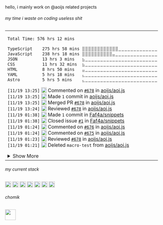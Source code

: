 

hello, i mainly work on @aoijs related projects

<h6> my time i waste on coding useless shit </h6> 
<table><tr><td>
<!--START_SECTION:waka-->

```txt
Total Time: 576 hrs 12 mins

TypeScript    275 hrs 58 mins ⣿⣿⣿⣿⣿⣿⣿⣿⣿⣿⣿⣿⣀⣀⣀⣀⣀⣀⣀⣀⣀⣀⣀⣀⣀   47.83 %
JavaScript    238 hrs 18 mins ⣿⣿⣿⣿⣿⣿⣿⣿⣿⣿⣤⣀⣀⣀⣀⣀⣀⣀⣀⣀⣀⣀⣀⣀⣀   41.30 %
JSON          13 hrs 3 mins   ⣦⣀⣀⣀⣀⣀⣀⣀⣀⣀⣀⣀⣀⣀⣀⣀⣀⣀⣀⣀⣀⣀⣀⣀⣀   02.26 %
CSS           11 hrs 32 mins  ⣦⣀⣀⣀⣀⣀⣀⣀⣀⣀⣀⣀⣀⣀⣀⣀⣀⣀⣀⣀⣀⣀⣀⣀⣀   02.00 %
HTML          8 hrs 50 mins   ⣤⣀⣀⣀⣀⣀⣀⣀⣀⣀⣀⣀⣀⣀⣀⣀⣀⣀⣀⣀⣀⣀⣀⣀⣀   01.53 %
YAML          5 hrs 18 mins   ⣄⣀⣀⣀⣀⣀⣀⣀⣀⣀⣀⣀⣀⣀⣀⣀⣀⣀⣀⣀⣀⣀⣀⣀⣀   00.92 %
Astro         5 hrs 5 mins    ⣄⣀⣀⣀⣀⣀⣀⣀⣀⣀⣀⣀⣀⣀⣀⣀⣀⣀⣀⣀⣀⣀⣀⣀⣀   00.88 %
```

<!--END_SECTION:waka-->

<!--START_SECTION:activity-->
`[11/19 13:25]` <img alt="🗣" src="https://github.com/cheesits456/github-activity-readme/raw/master/icons/comment.png" align="top" height="18"> Commented on [`#678`](https://github.com//aoijs/aoi.js/issues/678 'add $messageAttachments :)') in [aoijs/aoi.js](https://github.com/aoijs/aoi.js)  
`[11/19 13:25]` <img alt="📝" src="https://github.com/cheesits456/github-activity-readme/raw/master/icons/commit.png" align="top" height="18"> Made `1` commit in [aoijs/aoi.js](https://github.com/aoijs/aoi.js)  
`[11/19 13:25]` <img alt="🎉" src="https://github.com/cheesits456/github-activity-readme/raw/master/icons/merge.png" align="top" height="18"> Merged PR [`#678`](https://github.com//aoijs/aoi.js/pull/678 'add $messageAttachments :)') in [aoijs/aoi.js](https://github.com/aoijs/aoi.js)  
`[11/19 13:24]` <img alt="🔍" src="https://github.com/cheesits456/github-activity-readme/raw/master/icons/review.png" align="top" height="18"> Reviewed [`#678`](https://github.com//aoijs/aoi.js/pull/678 'add $messageAttachments :)') in [aoijs/aoi.js](https://github.com/aoijs/aoi.js)  
`[11/19 01:38]` <img alt="📝" src="https://github.com/cheesits456/github-activity-readme/raw/master/icons/commit.png" align="top" height="18"> Made `1` commit in [Faf4a/snippets](https://github.com/Faf4a/snippets)  
`[11/19 01:38]` <img alt="❗️" src="https://github.com/cheesits456/github-activity-readme/raw/master/icons/issue.png" align="top" height="18"> Closed issue [`#1`](https://github.com//Faf4a/snippets/issues/1 'Oneko message bar removes line scrolling limit while writing messages') in [Faf4a/snippets](https://github.com/Faf4a/snippets)  
`[11/19 01:24]` <img alt="🗣" src="https://github.com/cheesits456/github-activity-readme/raw/master/icons/comment.png" align="top" height="18"> Commented on [`#676`](https://github.com//aoijs/aoi.js/issues/676 'Update addButtonTo.js') in [aoijs/aoi.js](https://github.com/aoijs/aoi.js)  
`[11/19 01:24]` <img alt="🗣" src="https://github.com/cheesits456/github-activity-readme/raw/master/icons/comment.png" align="top" height="18"> Commented on [`#675`](https://github.com//aoijs/aoi.js/issues/675 'Update ForEachObjectArray.js') in [aoijs/aoi.js](https://github.com/aoijs/aoi.js)  
`[11/19 01:23]` <img alt="🔍" src="https://github.com/cheesits456/github-activity-readme/raw/master/icons/review.png" align="top" height="18"> Reviewed [`#678`](https://github.com//aoijs/aoi.js/pull/678 'add $messageAttachments :)') in [aoijs/aoi.js](https://github.com/aoijs/aoi.js)  
`[11/19 01:21]` <img alt="❌" src="https://github.com/cheesits456/github-activity-readme/raw/master/icons/delete.png" align="top" height="18"> Deleted `macro-test` from [aoijs/aoi.js](https://github.com/aoijs/aoi.js)  

<details><summary>Show More</summary>

`[11/19 01:20]` <img alt="📝" src="https://github.com/cheesits456/github-activity-readme/raw/master/icons/commit.png" align="top" height="18"> Made `1` commit in [aoijs/aoi.js](https://github.com/aoijs/aoi.js)  
`[11/19 01:20]` <img alt="🎉" src="https://github.com/cheesits456/github-activity-readme/raw/master/icons/merge.png" align="top" height="18"> Merged PR [`#677`](https://github.com//aoijs/aoi.js/pull/677 'V6 Macros') in [aoijs/aoi.js](https://github.com/aoijs/aoi.js)  
`[11/19 01:20]` <img alt="🔍" src="https://github.com/cheesits456/github-activity-readme/raw/master/icons/review.png" align="top" height="18"> Reviewed [`#677`](https://github.com//aoijs/aoi.js/pull/677 'V6 Macros') in [aoijs/aoi.js](https://github.com/aoijs/aoi.js)  
`[11/19 01:19]` <img alt="📂" src="https://github.com/cheesits456/github-activity-readme/raw/master/icons/create-branch.png" align="top" height="18"> Created branch [`macro-test`](https://github.com/aoijs/aoi.js/tree/macro-test) in [aoijs/aoi.js](https://github.com/aoijs/aoi.js)  
`[11/18 18:39]` <img alt="🏷" src="https://github.com/cheesits456/github-activity-readme/raw/master/icons/release.png" align="top" height="18"> Released [`1.3.0`](https://github.com/aoijs/aoi.music/releases/tag/1.3.0) in [aoijs/aoi.music](https://github.com/aoijs/aoi.music)  
`[11/18 18:37]` <img alt="❌" src="https://github.com/cheesits456/github-activity-readme/raw/master/icons/delete.png" align="top" height="18"> Deleted `memory-leak-fix` from [aoijs/aoi.music](https://github.com/aoijs/aoi.music)  
`[11/18 18:36]` <img alt="📝" src="https://github.com/cheesits456/github-activity-readme/raw/master/icons/commit.png" align="top" height="18"> Made `1` commit in [aoijs/aoi.music](https://github.com/aoijs/aoi.music)  
`[11/18 18:36]` <img alt="🎉" src="https://github.com/cheesits456/github-activity-readme/raw/master/icons/merge.png" align="top" height="18"> Merged PR [`#26`](https://github.com//aoijs/aoi.music/pull/26 'breaking: oauth2') in [aoijs/aoi.music](https://github.com/aoijs/aoi.music)  
`[11/18 18:36]` <img alt="📝" src="https://github.com/cheesits456/github-activity-readme/raw/master/icons/commit.png" align="top" height="18"> Made `2` commits in [aoijs/aoi.music](https://github.com/aoijs/aoi.music)  
`[11/18 18:34]` <img alt="✅" src="https://github.com/cheesits456/github-activity-readme/raw/master/icons/pr-open.png" align="top" height="18"> Opened PR [`#26`](https://github.com//aoijs/aoi.music/pull/26 'breaking: oauth2') in [aoijs/aoi.music](https://github.com/aoijs/aoi.music)  
`[11/18 18:33]` <img alt="📝" src="https://github.com/cheesits456/github-activity-readme/raw/master/icons/commit.png" align="top" height="18"> Made `1` commit in [aoijs/aoi.music](https://github.com/aoijs/aoi.music)  
`[11/18 18:32]` <img alt="📂" src="https://github.com/cheesits456/github-activity-readme/raw/master/icons/create-branch.png" align="top" height="18"> Created branch [`memory-leak-fix`](https://github.com/aoijs/aoi.music/tree/memory-leak-fix) in [aoijs/aoi.music](https://github.com/aoijs/aoi.music)  
`[11/14 12:12]` <img alt="🗣" src="https://github.com/cheesits456/github-activity-readme/raw/master/icons/comment.png" align="top" height="18"> Commented on [`#677`](https://github.com//aoijs/aoi.js/issues/677 'V6 Macros') in [aoijs/aoi.js](https://github.com/aoijs/aoi.js)  
`[11/11 17:20]` <img alt="🔍" src="https://github.com/cheesits456/github-activity-readme/raw/master/icons/review.png" align="top" height="18"> Reviewed [`#676`](https://github.com//aoijs/aoi.js/pull/676 'Update addButtonTo.js') in [aoijs/aoi.js](https://github.com/aoijs/aoi.js)  
`[11/11 11:00]` <img alt="🗣" src="https://github.com/cheesits456/github-activity-readme/raw/master/icons/comment.png" align="top" height="18"> Commented on [`#677`](https://github.com//aoijs/aoi.js/issues/677 'V6 Macros') in [aoijs/aoi.js](https://github.com/aoijs/aoi.js)  
`[11/09 19:06]` <img alt="📂" src="https://github.com/cheesits456/github-activity-readme/raw/master/icons/create-branch.png" align="top" height="18"> Created branch [`lrucache-dev`](https://github.com/Faf4a/aoi.mongo/tree/lrucache-dev) in [Faf4a/aoi.mongo](https://github.com/Faf4a/aoi.mongo)  
`[11/09 17:17]` <img alt="📝" src="https://github.com/cheesits456/github-activity-readme/raw/master/icons/commit.png" align="top" height="18"> Made `1` commit in [Faf4a/Faf4a](https://github.com/Faf4a/Faf4a)  
`[11/09 17:14]` <img alt="📝" src="https://github.com/cheesits456/github-activity-readme/raw/master/icons/commit.png" align="top" height="18"> Made `1` commit in [aoijs/website](https://github.com/aoijs/website)  
`[11/09 17:14]` <img alt="🎉" src="https://github.com/cheesits456/github-activity-readme/raw/master/icons/merge.png" align="top" height="18"> Merged PR [`#209`](https://github.com//aoijs/website/pull/209 'Update replaceTextWithRegex.md') in [aoijs/website](https://github.com/aoijs/website)  
`[11/07 07:23]` <img alt="🗣" src="https://github.com/cheesits456/github-activity-readme/raw/master/icons/comment.png" align="top" height="18"> Commented on [`#1`](https://github.com//Faf4a/snippets/issues/1 'Oneko message bar removes line scrolling limit while writing messages') in [Faf4a/snippets](https://github.com/Faf4a/snippets)  
`[11/04 08:24]` <img alt="📝" src="https://github.com/cheesits456/github-activity-readme/raw/master/icons/commit.png" align="top" height="18"> Made `2` commits in [Faf4a/Faf4a](https://github.com/Faf4a/Faf4a)  
`[11/04 08:16]` <img alt="🔍" src="https://github.com/cheesits456/github-activity-readme/raw/master/icons/review.png" align="top" height="18"> Reviewed [`#2994`](https://github.com//Vendicated/Vencord/pull/2994 'feat(plugin): WebPWA') in [Vendicated/Vencord](https://github.com/Vendicated/Vencord)  
`[11/01 16:08]` <img alt="📝" src="https://github.com/cheesits456/github-activity-readme/raw/master/icons/commit.png" align="top" height="18"> Made `3` commits in [aoijs/website](https://github.com/aoijs/website)  
`[11/01 15:32]` <img alt="❌" src="https://github.com/cheesits456/github-activity-readme/raw/master/icons/pr-close.png" align="top" height="18"> Closed PR [`#208`](https://github.com//aoijs/website/pull/208 'Create getMsgReactions.mdx') in [aoijs/website](https://github.com/aoijs/website)  
`[10/31 02:44]` <img alt="📝" src="https://github.com/cheesits456/github-activity-readme/raw/master/icons/commit.png" align="top" height="18"> Made `2` commits in [aoijs/website](https://github.com/aoijs/website)  
`[10/29 04:26]` <img alt="📝" src="https://github.com/cheesits456/github-activity-readme/raw/master/icons/commit.png" align="top" height="18"> Made `1` commit in [Faf4a/stunning-spoon](https://github.com/Faf4a/stunning-spoon)  
`[10/28 12:54]` <img alt="🍴" src="https://github.com/cheesits456/github-activity-readme/raw/master/icons/fork.png" align="top" height="18"> Forked [mezotv/discord-badges](https://github.com/mezotv/discord-badges) to [Faf4a/discord-badges](https://github.com/Faf4a/discord-badges)  
`[10/28 07:27]` <img alt="⭐" src="https://github.com/cheesits456/github-activity-readme/raw/master/icons/star.png" align="top" height="18"> Starred [mezotv/discord-badges](https://github.com/mezotv/discord-badges)  
`[10/27 03:32]` <img alt="📂" src="https://github.com/cheesits456/github-activity-readme/raw/master/icons/create-branch.png" align="top" height="18"> Created branch [`master`](https://github.com/aoijs/aoijs-template/tree/master) in [aoijs/aoijs-template](https://github.com/aoijs/aoijs-template)  
`[10/27 03:30]` <img alt="➕" src="https://github.com/cheesits456/github-activity-readme/raw/master/icons/create-repo.png" align="top" height="18"> Created repository [aoijs/aoijs-template](https://github.com/aoijs/aoijs-template)  
`[10/26 23:32]` <img alt="📝" src="https://github.com/cheesits456/github-activity-readme/raw/master/icons/commit.png" align="top" height="18"> Made `1` commit in [aoijs/aoi.js](https://github.com/aoijs/aoi.js)  
`[10/26 23:32]` <img alt="🔍" src="https://github.com/cheesits456/github-activity-readme/raw/master/icons/review.png" align="top" height="18"> Reviewed [`#675`](https://github.com//aoijs/aoi.js/pull/675 'Update ForEachObjectArray.js') in [aoijs/aoi.js](https://github.com/aoijs/aoi.js)  
`[10/26 03:58]` <img alt="📝" src="https://github.com/cheesits456/github-activity-readme/raw/master/icons/commit.png" align="top" height="18"> Made `1` commit in [Faf4a/stunning-spoon](https://github.com/Faf4a/stunning-spoon)  
`[10/25 06:46]` <img alt="🗣" src="https://github.com/cheesits456/github-activity-readme/raw/master/icons/comment.png" align="top" height="18"> Commented on [`#2`](https://github.com//Faf4a/aoi.sqlite/issues/2 'aoi.sqlite still logs even if logging is set to False') in [Faf4a/aoi.sqlite](https://github.com/Faf4a/aoi.sqlite)  
`[10/25 06:46]` <img alt="❗️" src="https://github.com/cheesits456/github-activity-readme/raw/master/icons/issue.png" align="top" height="18"> Closed issue [`#2`](https://github.com//Faf4a/aoi.sqlite/issues/2 'aoi.sqlite still logs even if logging is set to False') in [Faf4a/aoi.sqlite](https://github.com/Faf4a/aoi.sqlite)  
`[10/25 06:45]` <img alt="📝" src="https://github.com/cheesits456/github-activity-readme/raw/master/icons/commit.png" align="top" height="18"> Made `1` commit in [Faf4a/aoi.sqlite](https://github.com/Faf4a/aoi.sqlite)  
`[10/25 06:32]` <img alt="📝" src="https://github.com/cheesits456/github-activity-readme/raw/master/icons/commit.png" align="top" height="18"> Made `2` commits in [Faf4a/stunning-spoon](https://github.com/Faf4a/stunning-spoon)  
`[10/25 06:23]` <img alt="📝" src="https://github.com/cheesits456/github-activity-readme/raw/master/icons/commit.png" align="top" height="18"> Made `1` commit in [aoijs/website](https://github.com/aoijs/website)  
`[10/25 05:56]` <img alt="📝" src="https://github.com/cheesits456/github-activity-readme/raw/master/icons/commit.png" align="top" height="18"> Made `1` commit in [Faf4a/snippets](https://github.com/Faf4a/snippets)  
`[10/24 04:48]` <img alt="📝" src="https://github.com/cheesits456/github-activity-readme/raw/master/icons/commit.png" align="top" height="18"> Made `1` commit in [Faf4a/stunning-spoon](https://github.com/Faf4a/stunning-spoon)  
`[10/22 03:33]` <img alt="🗣" src="https://github.com/cheesits456/github-activity-readme/raw/master/icons/comment.png" align="top" height="18"> Commented on [`#1`](https://github.com//Faf4a/plugins/issues/1 '[ThemeLibrary] My theme was submitted without prior request of consent. I am not happy') in [Faf4a/plugins](https://github.com/Faf4a/plugins)  
`[10/22 03:30]` <img alt="📝" src="https://github.com/cheesits456/github-activity-readme/raw/master/icons/commit.png" align="top" height="18"> Made `1` commit in [Faf4a/plugins](https://github.com/Faf4a/plugins)  
`[10/21 19:44]` <img alt="📝" src="https://github.com/cheesits456/github-activity-readme/raw/master/icons/commit.png" align="top" height="18"> Made `1` commit in [aoijs/website](https://github.com/aoijs/website)  
`[10/21 19:44]` <img alt="🎉" src="https://github.com/cheesits456/github-activity-readme/raw/master/icons/merge.png" align="top" height="18"> Merged PR [`#207`](https://github.com//aoijs/website/pull/207 'update getGuildBoosters documentation') in [aoijs/website](https://github.com/aoijs/website)  
`[10/21 19:44]` <img alt="🔍" src="https://github.com/cheesits456/github-activity-readme/raw/master/icons/review.png" align="top" height="18"> Reviewed [`#207`](https://github.com//aoijs/website/pull/207 'Update and rename getGuildBoosters.md to getGuildBoosters.mdx') in [aoijs/website](https://github.com/aoijs/website)  
`[10/21 18:28]` <img alt="⭐" src="https://github.com/cheesits456/github-activity-readme/raw/master/icons/star.png" align="top" height="18"> Starred [Nuckyz/oceanic-collectors](https://github.com/Nuckyz/oceanic-collectors)  
`[10/21 17:14]` <img alt="🔍" src="https://github.com/cheesits456/github-activity-readme/raw/master/icons/review.png" align="top" height="18"> Reviewed [`#672`](https://github.com//aoijs/aoi.js/pull/672 'add option to $cloneEmbed') in [aoijs/aoi.js](https://github.com/aoijs/aoi.js)  
`[10/21 17:14]` <img alt="📝" src="https://github.com/cheesits456/github-activity-readme/raw/master/icons/commit.png" align="top" height="18"> Made `1` commit in [aoijs/aoi.js](https://github.com/aoijs/aoi.js)  
`[10/21 17:14]` <img alt="🎉" src="https://github.com/cheesits456/github-activity-readme/raw/master/icons/merge.png" align="top" height="18"> Merged PR [`#672`](https://github.com//aoijs/aoi.js/pull/672 'add option to $cloneEmbed') in [aoijs/aoi.js](https://github.com/aoijs/aoi.js)  
`[10/21 17:14]` <img alt="🔍" src="https://github.com/cheesits456/github-activity-readme/raw/master/icons/review.png" align="top" height="18"> Reviewed [`#672`](https://github.com//aoijs/aoi.js/pull/672 'add option to $cloneEmbed') in [aoijs/aoi.js](https://github.com/aoijs/aoi.js)  
`[10/21 17:13]` <img alt="🔍" src="https://github.com/cheesits456/github-activity-readme/raw/master/icons/review.png" align="top" height="18"> Reviewed [`#672`](https://github.com//aoijs/aoi.js/pull/672 'Update cloneEmbed.js - Added return json') in [aoijs/aoi.js](https://github.com/aoijs/aoi.js)  
`[10/20 19:39]` <img alt="📝" src="https://github.com/cheesits456/github-activity-readme/raw/master/icons/commit.png" align="top" height="18"> Made `1` commit in [Faf4a/Faf4a](https://github.com/Faf4a/Faf4a)  
`[10/20 13:47]` <img alt="📝" src="https://github.com/cheesits456/github-activity-readme/raw/master/icons/commit.png" align="top" height="18"> Made `2` commits in [Discord-Verified-Developer/aoi.js](https://github.com/Discord-Verified-Developer/aoi.js)  
`[10/20 13:47]` <img alt="📝" src="https://github.com/cheesits456/github-activity-readme/raw/master/icons/commit.png" align="top" height="18"> Made `1` commit in [aoijs/aoi.js](https://github.com/aoijs/aoi.js)  
`[10/20 13:47]` <img alt="🎉" src="https://github.com/cheesits456/github-activity-readme/raw/master/icons/merge.png" align="top" height="18"> Merged PR [`#671`](https://github.com//aoijs/aoi.js/pull/671 '$getMessageReactions') in [aoijs/aoi.js](https://github.com/aoijs/aoi.js)  
`[10/20 13:46]` <img alt="🔍" src="https://github.com/cheesits456/github-activity-readme/raw/master/icons/review.png" align="top" height="18"> Reviewed [`#671`](https://github.com//aoijs/aoi.js/pull/671 'Create getMessageReactions.js') in [aoijs/aoi.js](https://github.com/aoijs/aoi.js)  
`[10/20 13:44]` <img alt="🔍" src="https://github.com/cheesits456/github-activity-readme/raw/master/icons/review.png" align="top" height="18"> Reviewed [`#672`](https://github.com//aoijs/aoi.js/pull/672 'Update cloneEmbed.js - Added return json') in [aoijs/aoi.js](https://github.com/aoijs/aoi.js)  
`[10/20 13:44]` <img alt="🔍" src="https://github.com/cheesits456/github-activity-readme/raw/master/icons/review.png" align="top" height="18"> Reviewed [`#672`](https://github.com//aoijs/aoi.js/pull/672 'Update cloneEmbed.js - Added return json') in [aoijs/aoi.js](https://github.com/aoijs/aoi.js)  
`[10/19 21:33]` <img alt="🔍" src="https://github.com/cheesits456/github-activity-readme/raw/master/icons/review.png" align="top" height="18"> Reviewed [`#671`](https://github.com//aoijs/aoi.js/pull/671 'Create getMessageReactions.js') in [aoijs/aoi.js](https://github.com/aoijs/aoi.js)  
`[10/19 18:02]` <img alt="🗣" src="https://github.com/cheesits456/github-activity-readme/raw/master/icons/comment.png" align="top" height="18"> Commented on [`#669`](https://github.com//aoijs/aoi.js/issues/669 'Create getMessageReactions.js') in [aoijs/aoi.js](https://github.com/aoijs/aoi.js)  
`[10/19 18:02]` <img alt="❌" src="https://github.com/cheesits456/github-activity-readme/raw/master/icons/pr-close.png" align="top" height="18"> Closed PR [`#669`](https://github.com//aoijs/aoi.js/pull/669 'Create getMessageReactions.js') in [aoijs/aoi.js](https://github.com/aoijs/aoi.js)  
`[10/19 18:01]` <img alt="🔍" src="https://github.com/cheesits456/github-activity-readme/raw/master/icons/review.png" align="top" height="18"> Reviewed [`#671`](https://github.com//aoijs/aoi.js/pull/671 'Create getMessageReactions.js') in [aoijs/aoi.js](https://github.com/aoijs/aoi.js)  
`[10/19 17:35]` <img alt="📝" src="https://github.com/cheesits456/github-activity-readme/raw/master/icons/commit.png" align="top" height="18"> Made `1` commit in [aoijs/aoi.js](https://github.com/aoijs/aoi.js)  
`[10/19 17:35]` <img alt="🎉" src="https://github.com/cheesits456/github-activity-readme/raw/master/icons/merge.png" align="top" height="18"> Merged PR [`#670`](https://github.com//aoijs/aoi.js/pull/670 'add property to $guildRoles') in [aoijs/aoi.js](https://github.com/aoijs/aoi.js)  
`[10/19 17:35]` <img alt="🔍" src="https://github.com/cheesits456/github-activity-readme/raw/master/icons/review.png" align="top" height="18"> Reviewed [`#670`](https://github.com//aoijs/aoi.js/pull/670 'Update guildRoles.js') in [aoijs/aoi.js](https://github.com/aoijs/aoi.js)  
`[10/19 17:34]` <img alt="🔍" src="https://github.com/cheesits456/github-activity-readme/raw/master/icons/review.png" align="top" height="18"> Reviewed [`#669`](https://github.com//aoijs/aoi.js/pull/669 'Create getMessageReactions.js') in [aoijs/aoi.js](https://github.com/aoijs/aoi.js)  
`[10/18 20:09]` <img alt="📝" src="https://github.com/cheesits456/github-activity-readme/raw/master/icons/commit.png" align="top" height="18"> Made `3` commits in [aoijs/website](https://github.com/aoijs/website)  
`[10/18 14:37]` <img alt="📝" src="https://github.com/cheesits456/github-activity-readme/raw/master/icons/commit.png" align="top" height="18"> Made `1` commit in [Faf4a/aoijs-api](https://github.com/Faf4a/aoijs-api)  
`[10/18 14:34]` <img alt="📝" src="https://github.com/cheesits456/github-activity-readme/raw/master/icons/commit.png" align="top" height="18"> Made `4` commits in [aoijs/website](https://github.com/aoijs/website)  
`[10/18 12:21]` <img alt="⭐" src="https://github.com/cheesits456/github-activity-readme/raw/master/icons/star.png" align="top" height="18"> Starred [HiDeoo/starlight-sidebar-topics](https://github.com/HiDeoo/starlight-sidebar-topics)  
`[10/18 03:45]` <img alt="📝" src="https://github.com/cheesits456/github-activity-readme/raw/master/icons/commit.png" align="top" height="18"> Made `2` commits in [aoijs/website](https://github.com/aoijs/website)  
`[10/18 03:43]` <img alt="📝" src="https://github.com/cheesits456/github-activity-readme/raw/master/icons/commit.png" align="top" height="18"> Made `1` commit in [Faf4a/stunning-spoon](https://github.com/Faf4a/stunning-spoon)  
`[10/18 03:40]` <img alt="❌" src="https://github.com/cheesits456/github-activity-readme/raw/master/icons/delete.png" align="top" height="18"> Deleted `update-functions` from [Faf4a/aoijs-api](https://github.com/Faf4a/aoijs-api)  
`[10/18 03:37]` <img alt="❌" src="https://github.com/cheesits456/github-activity-readme/raw/master/icons/delete.png" align="top" height="18"> Deleted `update-functions` from [Faf4a/aoijs-api](https://github.com/Faf4a/aoijs-api)  
`[10/18 03:37]` <img alt="❌" src="https://github.com/cheesits456/github-activity-readme/raw/master/icons/pr-close.png" align="top" height="18"> Closed PR [`#21`](https://github.com//Faf4a/aoijs-api/pull/21 '[workflow] Update functions.json') in [Faf4a/aoijs-api](https://github.com/Faf4a/aoijs-api)  
`[10/18 03:37]` <img alt="📝" src="https://github.com/cheesits456/github-activity-readme/raw/master/icons/commit.png" align="top" height="18"> Made `1` commit in [Faf4a/aoijs-api](https://github.com/Faf4a/aoijs-api)  
`[10/18 03:34]` <img alt="❌" src="https://github.com/cheesits456/github-activity-readme/raw/master/icons/delete.png" align="top" height="18"> Deleted `update-functions` from [Faf4a/aoijs-api](https://github.com/Faf4a/aoijs-api)  
`[10/18 03:34]` <img alt="📝" src="https://github.com/cheesits456/github-activity-readme/raw/master/icons/commit.png" align="top" height="18"> Made `1` commit in [Faf4a/aoijs-api](https://github.com/Faf4a/aoijs-api)  
`[10/18 03:30]` <img alt="❌" src="https://github.com/cheesits456/github-activity-readme/raw/master/icons/delete.png" align="top" height="18"> Deleted `update-functions` from [Faf4a/aoijs-api](https://github.com/Faf4a/aoijs-api)  
`[10/18 03:24]` <img alt="❌" src="https://github.com/cheesits456/github-activity-readme/raw/master/icons/delete.png" align="top" height="18"> Deleted `update-functions` from [Faf4a/aoijs-api](https://github.com/Faf4a/aoijs-api)  
`[10/18 03:24]` <img alt="❌" src="https://github.com/cheesits456/github-activity-readme/raw/master/icons/pr-close.png" align="top" height="18"> Closed PR [`#18`](https://github.com//Faf4a/aoijs-api/pull/18 '[workflow] Update functions.json') in [Faf4a/aoijs-api](https://github.com/Faf4a/aoijs-api)  
`[10/18 03:23]` <img alt="📝" src="https://github.com/cheesits456/github-activity-readme/raw/master/icons/commit.png" align="top" height="18"> Made `1` commit in [Faf4a/aoijs-api](https://github.com/Faf4a/aoijs-api)  
`[10/18 03:21]` <img alt="❌" src="https://github.com/cheesits456/github-activity-readme/raw/master/icons/delete.png" align="top" height="18"> Deleted `update-functions` from [Faf4a/aoijs-api](https://github.com/Faf4a/aoijs-api)  
`[10/18 03:21]` <img alt="❌" src="https://github.com/cheesits456/github-activity-readme/raw/master/icons/pr-close.png" align="top" height="18"> Closed PR [`#17`](https://github.com//Faf4a/aoijs-api/pull/17 '[workflow] Update functions.json') in [Faf4a/aoijs-api](https://github.com/Faf4a/aoijs-api)  
`[10/18 03:20]` <img alt="📝" src="https://github.com/cheesits456/github-activity-readme/raw/master/icons/commit.png" align="top" height="18"> Made `2` commits in [Faf4a/aoijs-api](https://github.com/Faf4a/aoijs-api)  
`[10/18 03:17]` <img alt="❌" src="https://github.com/cheesits456/github-activity-readme/raw/master/icons/delete.png" align="top" height="18"> Deleted `update-functions` from [Faf4a/aoijs-api](https://github.com/Faf4a/aoijs-api)  
`[10/18 03:17]` <img alt="❌" src="https://github.com/cheesits456/github-activity-readme/raw/master/icons/pr-close.png" align="top" height="18"> Closed PR [`#16`](https://github.com//Faf4a/aoijs-api/pull/16 '[workflow] Update functions.json') in [Faf4a/aoijs-api](https://github.com/Faf4a/aoijs-api)  
`[10/18 03:17]` <img alt="📝" src="https://github.com/cheesits456/github-activity-readme/raw/master/icons/commit.png" align="top" height="18"> Made `1` commit in [Faf4a/aoijs-api](https://github.com/Faf4a/aoijs-api)  
`[10/18 03:13]` <img alt="❌" src="https://github.com/cheesits456/github-activity-readme/raw/master/icons/delete.png" align="top" height="18"> Deleted `update-functions` from [Faf4a/aoijs-api](https://github.com/Faf4a/aoijs-api)  
`[10/18 03:13]` <img alt="❌" src="https://github.com/cheesits456/github-activity-readme/raw/master/icons/pr-close.png" align="top" height="18"> Closed PR [`#15`](https://github.com//Faf4a/aoijs-api/pull/15 '[workflow] Update functions.json') in [Faf4a/aoijs-api](https://github.com/Faf4a/aoijs-api)  
`[10/18 03:12]` <img alt="📝" src="https://github.com/cheesits456/github-activity-readme/raw/master/icons/commit.png" align="top" height="18"> Made `1` commit in [Faf4a/aoijs-api](https://github.com/Faf4a/aoijs-api)  
`[10/18 03:09]` <img alt="❌" src="https://github.com/cheesits456/github-activity-readme/raw/master/icons/delete.png" align="top" height="18"> Deleted `update-functions` from [Faf4a/aoijs-api](https://github.com/Faf4a/aoijs-api)  
`[10/18 03:09]` <img alt="❌" src="https://github.com/cheesits456/github-activity-readme/raw/master/icons/pr-close.png" align="top" height="18"> Closed PR [`#14`](https://github.com//Faf4a/aoijs-api/pull/14 '[workflow] Update functions.json') in [Faf4a/aoijs-api](https://github.com/Faf4a/aoijs-api)  
`[10/18 03:08]` <img alt="📝" src="https://github.com/cheesits456/github-activity-readme/raw/master/icons/commit.png" align="top" height="18"> Made `1` commit in [Faf4a/aoijs-api](https://github.com/Faf4a/aoijs-api)  
`[10/18 03:01]` <img alt="❌" src="https://github.com/cheesits456/github-activity-readme/raw/master/icons/delete.png" align="top" height="18"> Deleted `update-functions` from [Faf4a/aoijs-api](https://github.com/Faf4a/aoijs-api)  
`[10/18 03:01]` <img alt="❌" src="https://github.com/cheesits456/github-activity-readme/raw/master/icons/pr-close.png" align="top" height="18"> Closed PR [`#13`](https://github.com//Faf4a/aoijs-api/pull/13 '[workflow] Update functions.json') in [Faf4a/aoijs-api](https://github.com/Faf4a/aoijs-api)  
`[10/18 03:00]` <img alt="📝" src="https://github.com/cheesits456/github-activity-readme/raw/master/icons/commit.png" align="top" height="18"> Made `2` commits in [Faf4a/aoijs-api](https://github.com/Faf4a/aoijs-api)  
`[10/18 02:53]` <img alt="❌" src="https://github.com/cheesits456/github-activity-readme/raw/master/icons/delete.png" align="top" height="18"> Deleted `update-functions` from [Faf4a/aoijs-api](https://github.com/Faf4a/aoijs-api)  
`[10/18 02:53]` <img alt="❌" src="https://github.com/cheesits456/github-activity-readme/raw/master/icons/pr-close.png" align="top" height="18"> Closed PR [`#12`](https://github.com//Faf4a/aoijs-api/pull/12 '[workflow] Update functions.json') in [Faf4a/aoijs-api](https://github.com/Faf4a/aoijs-api)  
`[10/18 02:52]` <img alt="📝" src="https://github.com/cheesits456/github-activity-readme/raw/master/icons/commit.png" align="top" height="18"> Made `1` commit in [Faf4a/aoijs-api](https://github.com/Faf4a/aoijs-api)  
`[10/18 02:50]` <img alt="❌" src="https://github.com/cheesits456/github-activity-readme/raw/master/icons/delete.png" align="top" height="18"> Deleted `update-functions` from [Faf4a/aoijs-api](https://github.com/Faf4a/aoijs-api)  
`[10/18 02:50]` <img alt="❌" src="https://github.com/cheesits456/github-activity-readme/raw/master/icons/pr-close.png" align="top" height="18"> Closed PR [`#10`](https://github.com//Faf4a/aoijs-api/pull/10 '[workflow] Update functions.json') in [Faf4a/aoijs-api](https://github.com/Faf4a/aoijs-api)  
`[10/18 02:49]` <img alt="❌" src="https://github.com/cheesits456/github-activity-readme/raw/master/icons/delete.png" align="top" height="18"> Deleted `Faf4a-patch-1` from [Faf4a/aoijs-api](https://github.com/Faf4a/aoijs-api)  
`[10/18 02:49]` <img alt="📝" src="https://github.com/cheesits456/github-activity-readme/raw/master/icons/commit.png" align="top" height="18"> Made `1` commit in [Faf4a/aoijs-api](https://github.com/Faf4a/aoijs-api)  
`[10/18 02:49]` <img alt="🎉" src="https://github.com/cheesits456/github-activity-readme/raw/master/icons/merge.png" align="top" height="18"> Merged PR [`#11`](https://github.com//Faf4a/aoijs-api/pull/11 'Update approve.yml') in [Faf4a/aoijs-api](https://github.com/Faf4a/aoijs-api)  
`[10/18 02:49]` <img alt="✅" src="https://github.com/cheesits456/github-activity-readme/raw/master/icons/pr-open.png" align="top" height="18"> Opened PR [`#11`](https://github.com//Faf4a/aoijs-api/pull/11 'Update approve.yml') in [Faf4a/aoijs-api](https://github.com/Faf4a/aoijs-api)  
`[10/18 02:49]` <img alt="📂" src="https://github.com/cheesits456/github-activity-readme/raw/master/icons/create-branch.png" align="top" height="18"> Created branch [`Faf4a-patch-1`](https://github.com/Faf4a/aoijs-api/tree/Faf4a-patch-1) in [Faf4a/aoijs-api](https://github.com/Faf4a/aoijs-api)  
`[10/18 02:44]` <img alt="❌" src="https://github.com/cheesits456/github-activity-readme/raw/master/icons/delete.png" align="top" height="18"> Deleted `update-functions` from [Faf4a/aoijs-api](https://github.com/Faf4a/aoijs-api)  
`[10/18 02:44]` <img alt="❌" src="https://github.com/cheesits456/github-activity-readme/raw/master/icons/pr-close.png" align="top" height="18"> Closed PR [`#9`](https://github.com//Faf4a/aoijs-api/pull/9 '[workflow] Update functions.json') in [Faf4a/aoijs-api](https://github.com/Faf4a/aoijs-api)  
`[10/18 02:44]` <img alt="📝" src="https://github.com/cheesits456/github-activity-readme/raw/master/icons/commit.png" align="top" height="18"> Made `2` commits in [Faf4a/aoijs-api](https://github.com/Faf4a/aoijs-api)  
`[10/18 02:41]` <img alt="❌" src="https://github.com/cheesits456/github-activity-readme/raw/master/icons/delete.png" align="top" height="18"> Deleted `update-functions` from [Faf4a/aoijs-api](https://github.com/Faf4a/aoijs-api)  
`[10/18 02:41]` <img alt="❌" src="https://github.com/cheesits456/github-activity-readme/raw/master/icons/pr-close.png" align="top" height="18"> Closed PR [`#8`](https://github.com//Faf4a/aoijs-api/pull/8 '[workflow] Update functions.json') in [Faf4a/aoijs-api](https://github.com/Faf4a/aoijs-api)  
`[10/18 02:41]` <img alt="📝" src="https://github.com/cheesits456/github-activity-readme/raw/master/icons/commit.png" align="top" height="18"> Made `1` commit in [Faf4a/aoijs-api](https://github.com/Faf4a/aoijs-api)  
`[10/18 02:38]` <img alt="❌" src="https://github.com/cheesits456/github-activity-readme/raw/master/icons/delete.png" align="top" height="18"> Deleted `update-functions` from [Faf4a/aoijs-api](https://github.com/Faf4a/aoijs-api)  
`[10/18 02:37]` <img alt="❌" src="https://github.com/cheesits456/github-activity-readme/raw/master/icons/pr-close.png" align="top" height="18"> Closed PR [`#7`](https://github.com//Faf4a/aoijs-api/pull/7 '[workflow] Update functions.json') in [Faf4a/aoijs-api](https://github.com/Faf4a/aoijs-api)  
`[10/18 02:37]` <img alt="📝" src="https://github.com/cheesits456/github-activity-readme/raw/master/icons/commit.png" align="top" height="18"> Made `1` commit in [Faf4a/aoijs-api](https://github.com/Faf4a/aoijs-api)  
`[10/18 02:33]` <img alt="❌" src="https://github.com/cheesits456/github-activity-readme/raw/master/icons/delete.png" align="top" height="18"> Deleted `update-functions` from [Faf4a/aoijs-api](https://github.com/Faf4a/aoijs-api)  
`[10/18 02:33]` <img alt="❌" src="https://github.com/cheesits456/github-activity-readme/raw/master/icons/pr-close.png" align="top" height="18"> Closed PR [`#6`](https://github.com//Faf4a/aoijs-api/pull/6 '[workflow] Update functions.json') in [Faf4a/aoijs-api](https://github.com/Faf4a/aoijs-api)  
`[10/18 02:32]` <img alt="📝" src="https://github.com/cheesits456/github-activity-readme/raw/master/icons/commit.png" align="top" height="18"> Made `3` commits in [Faf4a/aoijs-api](https://github.com/Faf4a/aoijs-api)  
`[10/18 02:22]` <img alt="📝" src="https://github.com/cheesits456/github-activity-readme/raw/master/icons/commit.png" align="top" height="18"> Made `1` commit in [Faf4a/stunning-spoon](https://github.com/Faf4a/stunning-spoon)  
`[10/18 02:21]` <img alt="📝" src="https://github.com/cheesits456/github-activity-readme/raw/master/icons/commit.png" align="top" height="18"> Made `1` commit in [Faf4a/aoijs-api](https://github.com/Faf4a/aoijs-api)  
`[10/18 02:19]` <img alt="❌" src="https://github.com/cheesits456/github-activity-readme/raw/master/icons/delete.png" align="top" height="18"> Deleted `Faf4a-patch-1` from [Faf4a/aoijs-api](https://github.com/Faf4a/aoijs-api)  
`[10/18 02:19]` <img alt="❌" src="https://github.com/cheesits456/github-activity-readme/raw/master/icons/delete.png" align="top" height="18"> Deleted `update-functions` from [Faf4a/aoijs-api](https://github.com/Faf4a/aoijs-api)  
`[10/18 02:15]` <img alt="📝" src="https://github.com/cheesits456/github-activity-readme/raw/master/icons/commit.png" align="top" height="18"> Made `18` commits in [Faf4a/stunning-spoon](https://github.com/Faf4a/stunning-spoon)  
`[10/18 01:07]` <img alt="📝" src="https://github.com/cheesits456/github-activity-readme/raw/master/icons/commit.png" align="top" height="18"> Made `1` commit in [Faf4a/aoijs-api](https://github.com/Faf4a/aoijs-api)  
`[10/18 01:05]` <img alt="❌" src="https://github.com/cheesits456/github-activity-readme/raw/master/icons/pr-close.png" align="top" height="18"> Closed PR [`#5`](https://github.com//Faf4a/aoijs-api/pull/5 '[workflow] Update functions.json') in [Faf4a/aoijs-api](https://github.com/Faf4a/aoijs-api)  
`[10/18 01:04]` <img alt="📝" src="https://github.com/cheesits456/github-activity-readme/raw/master/icons/commit.png" align="top" height="18"> Made `1` commit in [Faf4a/stunning-spoon](https://github.com/Faf4a/stunning-spoon)  
`[10/18 01:00]` <img alt="❌" src="https://github.com/cheesits456/github-activity-readme/raw/master/icons/delete.png" align="top" height="18"> Deleted `update-functions` from [Faf4a/aoijs-api](https://github.com/Faf4a/aoijs-api)  
`[10/18 00:59]` <img alt="❌" src="https://github.com/cheesits456/github-activity-readme/raw/master/icons/pr-close.png" align="top" height="18"> Closed PR [`#4`](https://github.com//Faf4a/aoijs-api/pull/4 '[workflow] Update functions.json') in [Faf4a/aoijs-api](https://github.com/Faf4a/aoijs-api)  
`[10/18 00:57]` <img alt="📝" src="https://github.com/cheesits456/github-activity-readme/raw/master/icons/commit.png" align="top" height="18"> Made `3` commits in [Faf4a/aoijs-api](https://github.com/Faf4a/aoijs-api)  
`[10/18 00:16]` <img alt="❌" src="https://github.com/cheesits456/github-activity-readme/raw/master/icons/delete.png" align="top" height="18"> Deleted `update-functions` from [Faf4a/aoijs-api](https://github.com/Faf4a/aoijs-api)  
`[10/18 00:16]` <img alt="📝" src="https://github.com/cheesits456/github-activity-readme/raw/master/icons/commit.png" align="top" height="18"> Made `1` commit in [Faf4a/aoijs-api](https://github.com/Faf4a/aoijs-api)  
`[10/18 00:16]` <img alt="🎉" src="https://github.com/cheesits456/github-activity-readme/raw/master/icons/merge.png" align="top" height="18"> Merged PR [`#3`](https://github.com//Faf4a/aoijs-api/pull/3 '[workflow] Update functions.json') in [Faf4a/aoijs-api](https://github.com/Faf4a/aoijs-api)  
`[10/18 00:11]` <img alt="📝" src="https://github.com/cheesits456/github-activity-readme/raw/master/icons/commit.png" align="top" height="18"> Made `13` commits in [Faf4a/stunning-spoon](https://github.com/Faf4a/stunning-spoon)  
`[10/17 23:30]` <img alt="📝" src="https://github.com/cheesits456/github-activity-readme/raw/master/icons/commit.png" align="top" height="18"> Made `30` commits in [Faf4a/stunning-spoon](https://github.com/Faf4a/stunning-spoon)  
`[10/17 15:17]` <img alt="📝" src="https://github.com/cheesits456/github-activity-readme/raw/master/icons/commit.png" align="top" height="18"> Made `1` commit in [aoijs/website](https://github.com/aoijs/website)  
`[10/17 13:34]` <img alt="📝" src="https://github.com/cheesits456/github-activity-readme/raw/master/icons/commit.png" align="top" height="18"> Made `2` commits in [Faf4a/stunning-spoon](https://github.com/Faf4a/stunning-spoon)  
`[10/16 18:30]` <img alt="📝" src="https://github.com/cheesits456/github-activity-readme/raw/master/icons/commit.png" align="top" height="18"> Made `1` commit in [aoijs/website](https://github.com/aoijs/website)  
`[10/16 18:30]` <img alt="🎉" src="https://github.com/cheesits456/github-activity-readme/raw/master/icons/merge.png" align="top" height="18"> Merged PR [`#206`](https://github.com//aoijs/website/pull/206 'Create removeComponents.md') in [aoijs/website](https://github.com/aoijs/website)  
`[10/16 18:30]` <img alt="🔍" src="https://github.com/cheesits456/github-activity-readme/raw/master/icons/review.png" align="top" height="18"> Reviewed [`#206`](https://github.com//aoijs/website/pull/206 'Create removeComponents.md') in [aoijs/website](https://github.com/aoijs/website)  
`[10/15 23:31]` <img alt="📝" src="https://github.com/cheesits456/github-activity-readme/raw/master/icons/commit.png" align="top" height="18"> Made `1` commit in [aoijs/website](https://github.com/aoijs/website)  
`[10/15 23:31]` <img alt="🎉" src="https://github.com/cheesits456/github-activity-readme/raw/master/icons/merge.png" align="top" height="18"> Merged PR [`#205`](https://github.com//aoijs/website/pull/205 'Update getGuildBoosters.md') in [aoijs/website](https://github.com/aoijs/website)  
`[10/15 23:31]` <img alt="🔍" src="https://github.com/cheesits456/github-activity-readme/raw/master/icons/review.png" align="top" height="18"> Reviewed [`#205`](https://github.com//aoijs/website/pull/205 'Update getGuildBoosters.md') in [aoijs/website](https://github.com/aoijs/website)  
`[10/15 23:31]` <img alt="📝" src="https://github.com/cheesits456/github-activity-readme/raw/master/icons/commit.png" align="top" height="18"> Made `1` commit in [kaizenwashere/website](https://github.com/kaizenwashere/website)  
`[10/15 17:12]` <img alt="🔍" src="https://github.com/cheesits456/github-activity-readme/raw/master/icons/review.png" align="top" height="18"> Reviewed [`#205`](https://github.com//aoijs/website/pull/205 'Update getGuildBoosters.md') in [aoijs/website](https://github.com/aoijs/website)  
`[10/15 11:26]` <img alt="🗣" src="https://github.com/cheesits456/github-activity-readme/raw/master/icons/comment.png" align="top" height="18"> Commented on [`#532`](https://github.com//aoijs/aoi.js/issues/532 'Set $if to always act like the old if and create a new function called $ternary') in [aoijs/aoi.js](https://github.com/aoijs/aoi.js)  
`[10/15 11:25]` <img alt="❗️" src="https://github.com/cheesits456/github-activity-readme/raw/master/icons/issue.png" align="top" height="18"> Closed issue [`#532`](https://github.com//aoijs/aoi.js/issues/532 'Set $if to always act like the old if and create a new function called $ternary') in [aoijs/aoi.js](https://github.com/aoijs/aoi.js)  
`[10/14 15:00]` <img alt="❌" src="https://github.com/cheesits456/github-activity-readme/raw/master/icons/delete.png" align="top" height="18"> Deleted `meow` from [aoijs/aoi.js](https://github.com/aoijs/aoi.js)  
`[10/14 14:25]` <img alt="📝" src="https://github.com/cheesits456/github-activity-readme/raw/master/icons/commit.png" align="top" height="18"> Made `5` commits in [aoijs/website](https://github.com/aoijs/website)  
`[10/14 14:00]` <img alt="🎉" src="https://github.com/cheesits456/github-activity-readme/raw/master/icons/merge.png" align="top" height="18"> Merged PR [`#196`](https://github.com//aoijs/website/pull/196 'v6.9 functions') in [aoijs/website](https://github.com/aoijs/website)  
`[10/14 14:00]` <img alt="🔍" src="https://github.com/cheesits456/github-activity-readme/raw/master/icons/review.png" align="top" height="18"> Reviewed [`#196`](https://github.com//aoijs/website/pull/196 'v6.9 functions') in [aoijs/website](https://github.com/aoijs/website)  
`[10/13 15:09]` <img alt="📝" src="https://github.com/cheesits456/github-activity-readme/raw/master/icons/commit.png" align="top" height="18"> Made `3` commits in [Faf4a/stunning-spoon](https://github.com/Faf4a/stunning-spoon)  
`[10/13 14:54]` <img alt="📂" src="https://github.com/cheesits456/github-activity-readme/raw/master/icons/create-branch.png" align="top" height="18"> Created branch [`main`](https://github.com/Faf4a/stunning-spoon/tree/main) in [Faf4a/stunning-spoon](https://github.com/Faf4a/stunning-spoon)  
`[10/13 14:52]` <img alt="➕" src="https://github.com/cheesits456/github-activity-readme/raw/master/icons/create-repo.png" align="top" height="18"> Created repository [Faf4a/stunning-spoon](https://github.com/Faf4a/stunning-spoon)  
`[10/13 11:19]` <img alt="✅" src="https://github.com/cheesits456/github-activity-readme/raw/master/icons/pr-open.png" align="top" height="18"> Opened PR [`#668`](https://github.com//aoijs/aoi.js/pull/668 'fix: customEmoji') in [aoijs/aoi.js](https://github.com/aoijs/aoi.js)  
`[10/13 11:19]` <img alt="📂" src="https://github.com/cheesits456/github-activity-readme/raw/master/icons/create-branch.png" align="top" height="18"> Created branch [`Faf4a-patch-1`](https://github.com/aoijs/aoi.js/tree/Faf4a-patch-1) in [aoijs/aoi.js](https://github.com/aoijs/aoi.js)  
`[10/12 20:58]` <img alt="📂" src="https://github.com/cheesits456/github-activity-readme/raw/master/icons/create-branch.png" align="top" height="18"> Created branch [`meow`](https://github.com/aoijs/aoi.js/tree/meow) in [aoijs/aoi.js](https://github.com/aoijs/aoi.js)  
`[10/12 18:36]` <img alt="🎉" src="https://github.com/cheesits456/github-activity-readme/raw/master/icons/merge.png" align="top" height="18"> Merged PR [`#667`](https://github.com//aoijs/aoi.js/pull/667 'Added Cache Table deletion') in [aoijs/aoi.js](https://github.com/aoijs/aoi.js)  
`[10/12 18:36]` <img alt="📝" src="https://github.com/cheesits456/github-activity-readme/raw/master/icons/commit.png" align="top" height="18"> Made `1` commit in [aoijs/aoi.js](https://github.com/aoijs/aoi.js)  
`[10/12 18:36]` <img alt="🔍" src="https://github.com/cheesits456/github-activity-readme/raw/master/icons/review.png" align="top" height="18"> Reviewed [`#667`](https://github.com//aoijs/aoi.js/pull/667 'Added Cache Table deletion') in [aoijs/aoi.js](https://github.com/aoijs/aoi.js)  
`[10/12 11:26]` <img alt="📝" src="https://github.com/cheesits456/github-activity-readme/raw/master/icons/commit.png" align="top" height="18"> Made `3` commits in [aoijs/aoi.js](https://github.com/aoijs/aoi.js)  
`[10/12 11:24]` <img alt="🗣" src="https://github.com/cheesits456/github-activity-readme/raw/master/icons/comment.png" align="top" height="18"> Commented on [`#666`](https://github.com//aoijs/aoi.js/issues/666 'Bug: $awaitMessages error parameter breaks when using embed') in [aoijs/aoi.js](https://github.com/aoijs/aoi.js)  
`[10/12 11:18]` <img alt="📝" src="https://github.com/cheesits456/github-activity-readme/raw/master/icons/commit.png" align="top" height="18"> Made `1` commit in [aoijs/aoi.js](https://github.com/aoijs/aoi.js)  
`[10/12 11:18]` <img alt="🎉" src="https://github.com/cheesits456/github-activity-readme/raw/master/icons/merge.png" align="top" height="18"> Merged PR [`#663`](https://github.com//aoijs/aoi.js/pull/663 'feat: $switch function') in [aoijs/aoi.js](https://github.com/aoijs/aoi.js)  
`[10/12 11:18]` <img alt="🗣" src="https://github.com/cheesits456/github-activity-readme/raw/master/icons/comment.png" align="top" height="18"> Commented on [`#663`](https://github.com//aoijs/aoi.js/issues/663 'feat: $switch function') in [aoijs/aoi.js](https://github.com/aoijs/aoi.js)  
`[10/12 11:17]` <img alt="🔍" src="https://github.com/cheesits456/github-activity-readme/raw/master/icons/review.png" align="top" height="18"> Reviewed [`#663`](https://github.com//aoijs/aoi.js/pull/663 'feat: $switch function') in [aoijs/aoi.js](https://github.com/aoijs/aoi.js)  
`[10/11 16:45]` <img alt="📝" src="https://github.com/cheesits456/github-activity-readme/raw/master/icons/commit.png" align="top" height="18"> Made `1` commit in [aoijs/aoi.js](https://github.com/aoijs/aoi.js)  
`[10/11 08:26]` <img alt="🏷" src="https://github.com/cheesits456/github-activity-readme/raw/master/icons/release.png" align="top" height="18"> Released [`1.2.4`](https://github.com/aoijs/aoi.music/releases/tag/1.2.4) in [aoijs/aoi.music](https://github.com/aoijs/aoi.music)  

</details>
<!--END_SECTION:activity-->

</td></tr></table>

<h6> my current stack </h6> 

<code><img height="20" alt="nodejs" src="https://skillicons.dev/icons?i=nodejs"></code>
<code><img height="20" alt="javascript" src="https://skillicons.dev/icons?i=javascript"></code>
<code><img height="20" alt="typescript" src="https://skillicons.dev/icons?i=typescript"></code>
<code><img height="20" alt="react" src="https://skillicons.dev/icons?i=react"></code>
<code><img height="20" alt="tailwind" src="https://skillicons.dev/icons?i=tailwind"></code>
<code><img height="20" alt="html" src="https://skillicons.dev/icons?i=html"></code>
<code><img height="20" alt="astro" src="https://skillicons.dev/icons?i=astro"></code>

<h6> chomik </h6>
<img height="35" src="https://github.com/user-attachments/assets/3872de58-b698-42aa-93b9-bde9ba5a16a6" />
